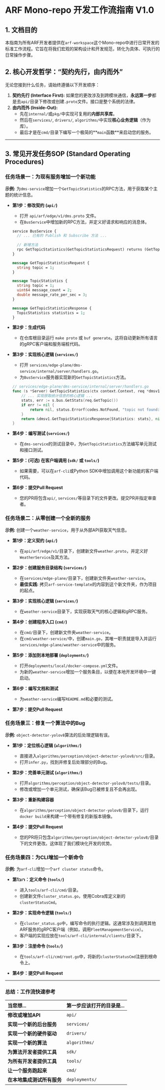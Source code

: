 # ARF Mono-repo 开发工作流指南 V1.0

## 1. 文档目的

本指南为所有ARF开发者提供在`arf-workspace`这个Mono-repo中进行日常开发的标准工作流程。它旨在将我们宏观的架构设计和开发规范，转化为具体、可执行的日常操作步骤。

## 2. 核心开发哲学：“契约先行，由内而外”

无论您接到什么任务，请始终遵循以下开发顺序：

1.  **契约先行 (Interface First):** 如果您的更改涉及到跨模块通信，**永远第一步**都是去`api/`目录下修改或创建`.proto`文件。接口是整个系统的法律。
2.  **由内而外 (Inside-Out):**
    * 先在`internal/`或`pkg/`中实现可复用的**内部共享库**。
    * 然后在`services/`, `drivers/`, `algorithms/`中实现**核心业务逻辑**（作为库）。
    * 最后才是在`cmd/`目录下编写一个极简的**`main`函数**来启动您的服务。

---

## 3. 常见开发任务SOP (Standard Operating Procedures)

### **任务场景一：为现有服务增加一个新功能**

**示例:** 为`dms-service`增加一个`GetTopicStatistics`的RPC方法，用于获取某个主题的统计信息。

* **第1步：修改契约 (`api/`)**

  * 打开 `api/arf/edge/v1/dms.proto` 文件。
  * 在`BusService`中增加新的RPC方法，并定义好请求和响应的消息体。

  ```protobuf
  service BusService {
    // ... 已有的 Publish 和 Subscribe 方法 ...
    
    // 新增方法
    rpc GetTopicStatistics(GetTopicStatisticsRequest) returns (GetTopicStatisticsResponse);
  }
  
  message GetTopicStatisticsRequest {
    string topic = 1;
  }
  
  message TopicStatistics {
    string topic = 1;
    uint64 message_count = 2;
    double message_rate_per_sec = 3;
  }
  
  message GetTopicStatisticsResponse {
    TopicStatistics statistics = 1;
  }
  ```

* **第2步：生成代码**

  * 在仓库根目录运行 `make proto` 或 `buf generate`。这将自动更新所有语言的gRPC客户端和服务端桩代码。

* **第3步：实现核心逻辑 (`services/`)**

  * 打开 `services/edge-plane/dms-service/internal/server/handlers.go`。
  * 为`BusService`服务器实现新的`GetTopicStatistics`方法。

  ```go
  // services/edge-plane/dms-service/internal/server/handlers.go
  func (s *Server) GetTopicStatistics(ctx context.Context, req *dmsv1.GetTopicStatisticsRequest) (*dmsv1.GetTopicStatisticsResponse, error) {
      // ... 实现获取统计信息的核心逻辑 ...
      stats, err := s.bus.GetStats(req.GetTopic())
      if err != nil {
          return nil, status.Errorf(codes.NotFound, "topic not found: %s", req.GetTopic())
      }
      return &dmsv1.GetTopicStatisticsResponse{Statistics: stats}, nil
  }
  ```

* **第4步：编写测试 (`services/`)**

  * 在`dms-service`的测试目录中，为`GetTopicStatistics`方法编写单元测试和接口测试。

* **第5步：(可选) 在客户端调用 (`sdk/` 或 `tools/`)**

  * 如果需要，可以在`arf-cli`或Python SDK中增加调用这个新功能的客户端代码。

* **第6步：提交Pull Request**

  * 您的PR将包含`api/`, `services/`等目录下的文件更改。提交PR并指定审查者。

### **任务场景二：从零创建一个全新的服务**

**示例:** 创建一个`weather-service`，用于从外部API获取天气信息。

* **第1步：定义契约 (`api/`)**
  * 在`api/arf/edge/v1/`目录下，创建新文件`weather.proto`，并定义好`WeatherService`及其方法。

* **第2步：创建服务目录结构 (`services/`)**
  * 在`services/edge-plane/`目录下，创建新文件夹`weather-service`。
  * **最佳实践:** 拷贝`arf-service-template`的内容到这个新文件夹，作为项目的起点。

* **第3步：实现核心逻辑 (`services/`)**
  * 在`weather-service`目录下，实现获取天气的核心逻辑和gRPC服务。

* **第4步：创建程序入口 (`cmd/`)**
  * 在`cmd/`目录下，创建新文件夹`weather-service`。
  * 在`cmd/weather-service/`中，创建`main.go`，其唯一职责就是导入并运行`services/edge-plane/weather-service`中的服务。

* **第5步：添加到本地部署 (`deployments/`)**
  * 打开`deployments/local/docker-compose.yml`文件。
  * 为新的`weather-service`增加一个服务条目，以便在本地开发环境中一键启动。

* **第6步：编写文档和测试**
  * 为`weather-service`编写`README.md`和必要的测试。

* **第7步：提交Pull Request**

### **任务场景三：修复一个算法中的Bug**

**示例:** `object-detector-yolov8`算法的后处理逻辑有误。

* **第1步：定位核心逻辑 (`algorithms/`)**
  * 直接进入`algorithms/perception/object-detector-yolov8/src/`目录。
  * 打开`infer.py`，找到并修复后处理部分的Bug。

* **第2步：完善单元测试 (`algorithms/`)**
  * 打开`algorithms/perception/object-detector-yolov8/tests/`目录。
  * 修改或增加一个单元测试，确保该Bug已被修复且不会再出现。

* **第3步：重新构建容器**
  * 在`algorithms/perception/object-detector-yolov8/`目录下，运行`docker build`来构建一个带有修复的新版本镜像。

* **第4步：提交Pull Request**
  * 您的PR将只包含`algorithms/perception/object-detector-yolov8/`目录下的文件更改。这体现了我们模块化开发的优势。

### **任务场景四：为CLI增加一个新命令**

**示例:** 为`arf-cli`增加一个`arf cluster status`命令。

* **第1רוב：定义命令 (`tools/`)**
  * 进入`tools/arf-cli/cmd/`目录。
  * 创建新文件`cluster_status.go`，使用Cobra库定义新的`clusterStatusCmd`。

* **第2步：实现命令逻辑 (`tools/`)**
  * 在`cluster_status.go`中，编写命令的执行逻辑。这通常涉及到调用其他ARF服务的gRPC客户端（例如，调用`FleetManagementService`）。
  * 客户端的实现应放在`tools/arf-cli/internal/clients/`目录下。

* **第3步：注册命令 (`tools/`)**
  * 在`tools/arf-cli/cmd/root.go`中，将新的`clusterStatusCmd`注册到根命令上。

* **第4步：提交Pull Request**

---

### **总结：工作流快速参考**

| 当您想...                  | **第一步应该打开的目录是...** |
| :------------------------- | :---------------------------- |
| **修改或增加API**          | `api/`                        |
| **实现一个新的后台服务**   | `services/`                   |
| **实现一个新的硬件驱动**   | `drivers/`                    |
| **实现一个新的算法**       | `algorithms/`                 |
| **为算法开发者提供工具**   | `sdk/`                        |
| **为所有开发者提供工具**   | `tools/`                      |
| **让一个服务跑起来**       | `cmd/`                        |
| **在本地集成测试所有服务** | `deployments/`                |